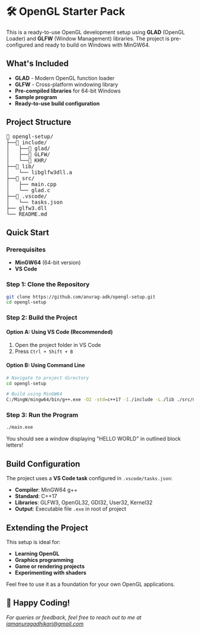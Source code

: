 # 🛠️ OpenGL Starter Pack

This is a ready-to-use OpenGL development setup using **GLAD** (OpenGL Loader) and **GLFW** (Window Management) libraries. The project is pre-configured and ready to build on Windows with MinGW64.

## What's Included

- **GLAD** - Modern OpenGL function loader
- **GLFW** - Cross-platform windowing library
- **Pre-compiled libraries** for 64-bit Windows
- **Sample program**
- **Ready-to-use build configuration**

## Project Structure

<pre>📁 opengl-setup/
├──📁 include/        
│   ├──📁 glad/  
│   ├──📁 GLFW/  
│   └──📁 KHR/   
├──📁 lib/
│   └── libglfw3dll.a
├──📁 src/
│   ├── main.cpp 
│   └── glad.c        
├──📁 .vscode/   
│   └── tasks.json 
├── glfw3.dll
└── README.md     
</pre>

## Quick Start

### Prerequisites

- **MinGW64** (64-bit version)
- **VS Code**

### Step 1: Clone the Repository

```bash
git clone https://github.com/anurag-adk/opengl-setup.git
cd opengl-setup
```

### Step 2: Build the Project

#### Option A: Using VS Code (Recommended)

1. Open the project folder in VS Code
2. Press `Ctrl + Shift + B`

#### Option B: Using Command Line

```bash
# Navigate to project directory
cd opengl-setup

# Build using MinGW64
C:/MingW/mingw64/bin/g++.exe -O2 -std=c++17 -I./include -L./lib ./src/main.cpp ./src/glad.c -lglfw3dll -lopengl32 -lgdi32 -luser32 -lkernel32 -o main.exe
```

### Step 3: Run the Program

```bash
./main.exe
```

You should see a window displaying "HELLO WORLD" in outlined block letters!

## Build Configuration

The project uses a **VS Code task** configured in `.vscode/tasks.json`:

- **Compiler**: MinGW64 g++
- **Standard**: C++17
- **Libraries**: GLFW3, OpenGL32, GDI32, User32, Kernel32
- **Output**: Executable file `.exe` in root of project

## Extending the Project

This setup is ideal for:

- **Learning OpenGL**
- **Graphics programming**
- **Game or rendering projects**
- **Experimenting with shaders**

Feel free to use it as a foundation for your own OpenGL applications.

## 🎉 Happy Coding!

_For queries or feedback, feel free to reach out to me at [iamanuragadhikari@gmail.com](mailto:iamanuragadhikari@gmail.com)_
